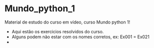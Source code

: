 # Mundo_python_1
Material de estudo do curso em vídeo, curso Mundo python 1!
- Aqui estão os exercicios resolvidos do curso.
- Alguns podem não estar com os nomes corretos, ex: Ex001 = Ex021
- 
